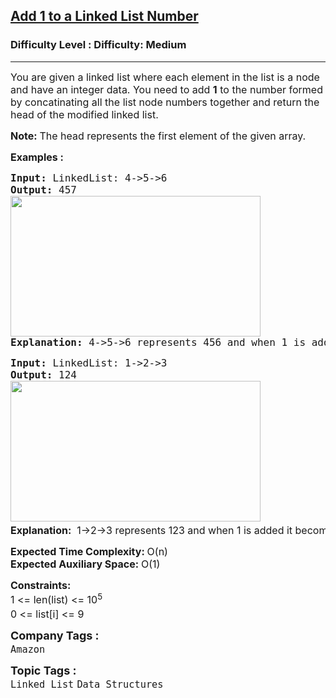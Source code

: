<h2><a href="https://www.geeksforgeeks.org/problems/add-1-to-a-number-represented-as-linked-list/1?page=1&category=Arrays,Strings,Hash,Linked%20List,Stack,Queue&difficulty=Easy,Medium&status=unsolved&sortBy=submissions">Add 1 to a Linked List Number</a></h2><h3>Difficulty Level : Difficulty: Medium</h3><hr><div class="problems_problem_content__Xm_eO"><p><span style="font-size: 12pt;">You are given a linked list where each element in the list is a node and have an integer data. You need to add <strong>1</strong> to the number formed by concatinating all the list node numbers together and return the head of the modified linked list.&nbsp;</span></p>
<p><span style="font-size: 12pt;"><strong>Note:&nbsp;</strong>The head represents the first element of the given array.</span></p>
<p><span style="font-size: 12pt;"><strong>Examples :</strong></span></p>
<pre><span style="font-size: 12pt;"><strong>Input: </strong>LinkedList: 4-&gt;5-&gt;6
<strong>Output: </strong>457<br><img src="https://media.geeksforgeeks.org/img-practice/prod/addEditProblem/700053/Web/Other/blobid0_1722278845.png" width="400" height="225"><br><strong>Explanation:</strong> 4-&gt;5-&gt;6 represents 456 and when 1 is added it becomes 457. 
</span></pre>
<pre><span style="font-size: 12pt;"><strong>Input: </strong>LinkedList: 1-&gt;2-&gt;3
<strong>Output: </strong>124<br><img src="https://media.geeksforgeeks.org/img-practice/prod/addEditProblem/700053/Web/Other/blobid1_1722278908.png" width="400" height="225"> <br><strong style="font-family: -apple-system, BlinkMacSystemFont, 'Segoe UI', Roboto, Oxygen, Ubuntu, Cantarell, 'Open Sans', 'Helvetica Neue', sans-serif;">Explanation:</strong><span style="font-family: -apple-system, BlinkMacSystemFont, 'Segoe UI', Roboto, Oxygen, Ubuntu, Cantarell, 'Open Sans', 'Helvetica Neue', sans-serif;">  1-&gt;2-&gt;3 represents 123 and when 1 is added it becomes 124. </span></span></pre>
<p><span style="font-size: 12pt;"><strong>Expected Time Complexity:&nbsp;</strong>O(n)<br><strong>Expected Auxiliary Space:&nbsp;</strong>O(1)</span></p>
<p><span style="font-size: 12pt;"><strong>Constraints:</strong><br>1 &lt;= len(list) &lt;= 10<sup>5<br></sup>0 &lt;= list[i] &lt;= 9<sup><br></sup></span></p></div><p><span style=font-size:18px><strong>Company Tags : </strong><br><code>Amazon</code>&nbsp;<br><p><span style=font-size:18px><strong>Topic Tags : </strong><br><code>Linked List</code>&nbsp;<code>Data Structures</code>&nbsp;